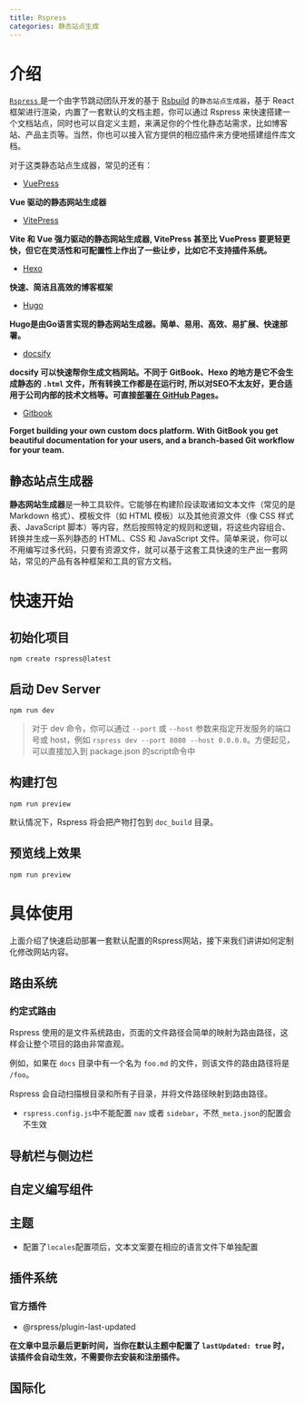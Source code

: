 ```yaml
---
title: Rspress
categories: 静态站点生成
---
```


# 介绍

[`Rspress` ](https://rspress.dev/zh/index)是一个由字节跳动团队开发的基于 [Rsbuild](https://rsbuild.dev/) 的`静态站点生成器`，基于 React 框架进行渲染，内置了一套默认的文档主题，你可以通过 Rspress 来快速搭建一个文档站点，同时也可以自定义主题，来满足你的个性化静态站需求，比如博客站、产品主页等。当然，你也可以接入官方提供的相应插件来方便地搭建组件库文档。

对于这类静态站点生成器，常见的还有：

- [VuePress](https://vuepress.vuejs.org/zh/)

**Vue 驱动的静态网站生成器**

- [VitePress](https://vitepress.qzxdp.cn/)

**Vite 和 Vue 强力驱动的静态网站生成器,  VitePress 甚至比 VuePress 要更轻更快，但它在灵活性和可配置性上作出了一些让步，比如它不支持插件系统。**

- [Hexo](https://hexo.io/zh-cn/)

**快速、简洁且高效的博客框架**

- [Hugo](https://www.gohugo.org/)

**Hugo是由Go语言实现的静态网站生成器。简单、易用、高效、易扩展、快速部署。**

- [docsify](https://docsify.js.org/#/zh-cn/)

**docsify 可以快速帮你生成文档网站。不同于 GitBook、Hexo 的地方是它不会生成静态的 `.html` 文件，所有转换工作都是在运行时, 所以对SEO不太友好，更合适用于公司内部的技术文档等。可直接[部署在 GitHub Pages](https://docsify.js.org/#/zh-cn/deploy)。**

- [Gitbook](https://www.gitbook.com/)

**Forget building your own custom docs platform. With GitBook you get beautiful documentation for your users, and a branch-based Git workflow for your team.**

## 静态站点生成器

**静态网站生成器**是一种工具软件。它能够在构建阶段读取诸如文本文件（常见的是 Markdown 格式）、模板文件（如 HTML 模板）以及其他资源文件（像 CSS 样式表、JavaScript 脚本）等内容，然后按照特定的规则和逻辑，将这些内容组合、转换并生成一系列静态的 HTML、CSS 和 JavaScript 文件。简单来说，你可以不用编写过多代码，只要有资源文件，就可以基于这套工具快速的生产出一套网站，常见的产品有各种框架和工具的官方文档。



# 快速开始

## 初始化项目

```shell
npm create rspress@latest
```

## 启动 Dev Server

```shell
npm run dev
```

> 对于 dev 命令，你可以通过 `--port` 或 `--host` 参数来指定开发服务的端口号或 host，例如 `rspress dev --port 8080 --host 0.0.0.0`。方便起见，可以直接加入到 package.json  的script命令中

## 构建打包

```shel
npm run preview
```



默认情况下，Rspress 将会把产物打包到 `doc_build` 目录。

## 预览线上效果

``` shell
npm run preview
```



# 具体使用

​	上面介绍了快速启动部署一套默认配置的Rspress网站，接下来我们讲讲如何定制化修改网站内容。

## 路由系统

### 约定式路由

Rspress 使用的是文件系统路由，页面的文件路径会简单的映射为路由路径，这样会让整个项目的路由非常直观。

例如，如果在 `docs` 目录中有一个名为 `foo.md` 的文件，则该文件的路由路径将是 `/foo`。

Rspress 会自动扫描根目录和所有子目录，并将文件路径映射到路由路径。



- `rspress.config.js`中不能配置 `nav` 或者 `sidebar`，不然`_meta.json`的配置会不生效

## 导航栏与侧边栏

## 自定义编写组件

## 主题

- 配置了`locales`配置项后，文本文案要在相应的语言文件下单独配置

## 插件系统

### 官方插件

- @rspress/plugin-last-updated

**在文章中显示最后更新时间，当你在默认主题中配置了 `lastUpdated: true` 时，该插件会自动生效，不需要你去安装和注册插件。**

## 国际化



